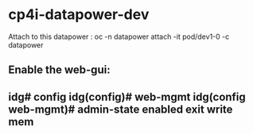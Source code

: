 # cp4i-datapower-dev

Attach to this datapower : oc  -n datapower attach -it pod/dev1-0 -c datapower

Enable the web-gui:
-------------------
idg# config
idg(config)# web-mgmt
idg(config web-mgmt)# admin-state enabled
exit
write mem
-------------------
